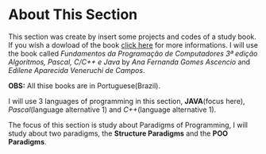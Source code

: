 # About This Section

This section was create by insert some projects and codes of a study book. If you wish a dowload of the book [click here](https://media.pearsoncmg.com/bc/abp/ascencio_br/) for more informations. I will use the book called *Fundamentos da Programação de Computadores 3ª edição
Algoritmos, Pascal, C/C++ e Java* by *Ana Fernanda Gomes Ascencio* and *Edilene Aparecida Veneruchi de Campos*. 

**OBS:** All thise books are in Portuguese(Brazil).

I will use 3 languages of programming in this section, **JAVA**(focus here), *Pascal*(language alternative 1) and *C++*(language alternative 1).

The focus of this section is study about Paradigms of Programming, I will study about two paradigms, the **Structure Paradigms** and the **POO Paradigms**.